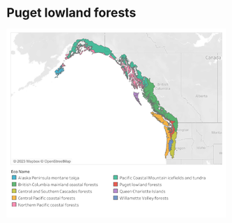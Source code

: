 # Puget lowland forests
![alt text](https://github.com/mHienp/GCBM.EmeraldEdge.Data/blob/main/img/Eco%20Names.png)
